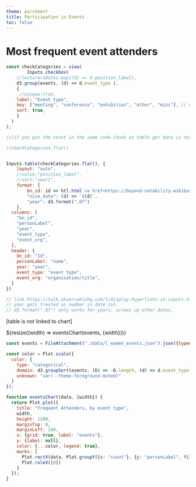 ```yaml
---
theme: parchment
title: Participation in Events
toc: false
---
```


# Most frequent event attenders



```js
const checkCategories = view(   
		Inputs.checkbox(
    //lecturersDates.map((d) => d.position_label),
    d3.group(events, (d) => d.event_type ),
    {
     //unique:true,
    label: "Event type",
    key: ["meeting", "conference", "exhibition", "other", "misc"], // does need this
    sort: true,
    }
  ) 
);

//(if you put the const in the same code chunk as table get data is not iterable error)
```

```js
//checkCategories.flat()
```



```js

Inputs.table(checkCategories.flat(), {
	layout: "auto",
	//value:"position_label",
	//sort:"year1",
	format: {
		bn_id: id => htl.html`<a href=https://beyond-notability.wikibase.cloud/entity/${id} target=_blank>${id}</a>`,
		"nice_date": (d) => `${d}`,
		"year": d3.format(".0f")
	},
  columns: [
    "bn_id",
    "personLabel",
    "year",
    "event_type",
    "event_org",
  ], 
  header: {
    bn_id: "Id",
    personLabel: "name",
    year: "year",
    event_type: "event type",
    event_org: "organisation/title",
  }
})

// link https://talk.observablehq.com/t/display-hyperlinks-in-inputs-table/5947
// year gets treated as number in date col.
// d3.format(".0f") only works for years, screws up other dates.
```


[table is not linked to chart]

<div class="grid grid-cols-1">
  <div class="card">
    ${resize((width) => eventsChart(events, {width}))}
  </div>
</div>





```js
const events = FileAttachment("./data/l_women_events.json").json({typed:true});
```


<!-- A shared color scale for consistency, sorted by the number of launches -->

```js
const color = Plot.scale({
  color: {
    type: "categorical",
    domain: d3.groupSort(events, (D) => -D.length, (d) => d.event_type).filter((d) => d !== "Other"),
    unknown: "var(--theme-foreground-muted)"
  }
});
```

<!-- 
date,state,stateId,family
count(bn_id, personLabel, event_type, n_bn)
 -->

```js
function eventsChart(data, {width}) {
  return Plot.plot({
    title: "Frequent Attenders, by event type",
    width,
    height: 1200,
    marginTop: 0,
    marginLeft: 180,
    x: {grid: true, label: "events"},
    y: {label: null},
    color: {...color, legend: true},
    marks: [
      Plot.rectX(data, Plot.groupY({x: "count"}, {y: "personLabel", fill: "event_type", tip: true, sort: {y: "-x"}})),
      Plot.ruleX([0])
    ]
  });
}
```





